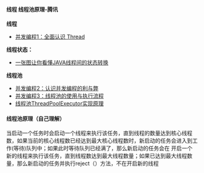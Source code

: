 #### 线程 线程池原理-腾讯
**线程**
- [并发编程1：全面认识 Thread](https://blog.csdn.net/u011240877/article/details/57202704)

**线程状态：**
- [一张图让你看懂JAVA线程间的状态转换](https://my.oschina.net/mingdongcheng/blog/139263)

**线程池**
- [并发编程2：认识并发编程的利与弊](https://blog.csdn.net/u011240877/article/details/58756137)
- [并发编程3：线程池的使用与执行流程](https://blog.csdn.net/u011240877/article/details/73440993)
- [线程池ThreadPoolExecutor实现原理](https://itimetraveler.github.io/2018/02/13/%E3%80%90Java%E3%80%91%E7%BA%BF%E7%A8%8B%E6%B1%A0ThreadPoolExecutor%E5%AE%9E%E7%8E%B0%E5%8E%9F%E7%90%86/)

#### 线程池原理（自己理解）
当启动一个任务时会启动一个线程来执行该任务，直到线程的数量达到核心线程数，如果当前的核心线程数已经达到最大核心线程数时，新启动的任务会进入到工作(等待)队列中；如果此时等待队列已经满了，那么新启动的任务会在 开启一个新的线程来执行该任务，直到线程数达到最大线程数量；如果已达到最大线程数量，那么新启动的任务并执行reject（）方法，不在开启新的线程
